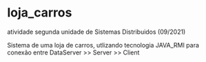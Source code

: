 # loja_carros
atividade segunda unidade de Sistemas Distribuidos (09/2021)

Sistema de uma loja de carros, utlizando tecnologia JAVA_RMI para conexão entre DataServer >> Server >> Client
